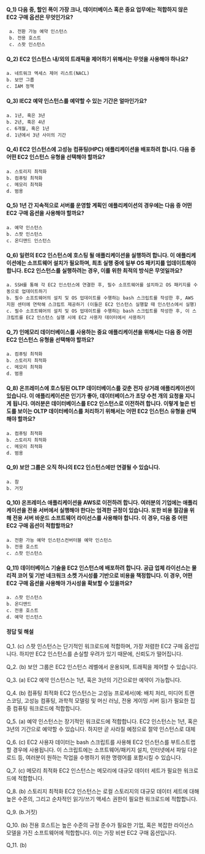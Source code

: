 #### Q_1) 다음 중, 할인 폭이 가장 크나, 데이터베이스 혹은 중요 업무에는 적합하지 않은 EC2 구매 옵션은 무엇인가요? ####
	 a. 전환 가능 예약 인스턴스
     b. 전용 호스트
     c. 스팟 인스턴스
   

#### Q_2) EC2 인스턴스 내/외의 트래픽을 제어하기 위해서는 무엇을 사용해야 하나요? ####
	a. 네트워크 엑세스 제어 리스트(NACL)
    b. 보안 그룹
    c. IAM 정책
 
    
#### Q_3) IEC2 예약 인스턴스를 예약할 수 있는 기간은 얼마인가요? ####
	a. 1년, 혹은 3년
    b. 2년, 혹은 4년
    c. 6개월, 혹은 1년
    d. 1년에서 3년 사이의 기간
    
#### Q_4) EC2 인스턴스에 고성능 컴퓨팅(HPC) 애플리케이션을 배포하려 합니다. 다음 중 어떤 EC2 인스턴스 유형을 선택해야 할까요? ####
	a. 스토리지 최적화
    b. 컴퓨팅 최적화
    c. 메모리 최적화    
    d. 범용

#### Q_5) 1년 간 지속적으로 서버를 운영할 계획인 애플리케이션의 경우에는 다음 중 어떤 EC2 구매 옵션을 사용해야 할까요? ####
	a. 예약 인스턴스
    b. 스팟 인스턴스
    c. 온디맨드 인스턴스


#### Q_6) 일련의 EC2 인스턴스에 호스팅 될 애플리케이션을 실행하려 합니다. 이 애플리케이션에는 소프트웨어 설치가 필요하며, 최초 실행 중에 일부 OS 패키지를 업데이트해야 합니다. EC2 인스턴스를 실행하려는 경우, 이를 위한 최적의 방식은 무엇일까요? ####
	a. SSH를 통해 각 EC2 인스턴스에 연결한 후, 필수 소프트웨어를 설치하고 OS 패키지를 수동으로 업데이트하기
    b. 필수 소프트웨어의 설치 및 OS 업데이트를 수행하는 bash 스크립트를 작성한 후, AWS 지원 센터에 연락해 스크립트 제공하기 (이들은 EC2 인스턴스 실행할 때 인스턴스에서 실행)
    c. 필수 소프트웨어의 설치 및 OS 업데이트를 수행하는 bash 스크립트를 작성한 후, 이 스크립트를 EC2 인스턴스 실행 시에 EC2 사용자 데이터에서 사용하기
    

#### Q_7) 인메모리 데이터베이스를 사용하는 중요 애플리케이션을 위해서는 다음 중 어떤 EC2 인스턴스 유형을 선택해야 할까요? ####
	a. 컴퓨팅 최적화
    b. 스토리지 최적화
    c. 메모리 최적화
    d. 범용


#### Q_8) 온프레미스에 호스팅된 OLTP 데이터베이스를 갖춘 전자 상거래 애플리케이션이 있습니다. 이 애플리케이션은 인기가 좋아, 데이터베이스가 초당 수천 개의 요청을 지니게 됩니다. 여러분은 데이터베이스를 EC2 인스턴스로 이전하려 합니다. 이렇게 높은 빈도를 보이는 OLTP 데이터베이스를 처리하기 위해서는 어떤 EC2 인스턴스 유형을 선택해야 할까요? ####
	a. 컴퓨팅 최적화
    b. 스토리지 최적화
    c. 메모리 최적화
    d. 범용

#### Q_9) 보안 그룹은 오직 하나의 EC2 인스턴스에만 연결될 수 있습니다. ####
	a. 참
    b. 거짓
    
 #### Q_10) 온프레미스 애플리케이션을 AWS로 이전하려 합니다. 여러분의 기업에는 애플리케이션을 전용 서버에서 실행해야 한다는 엄격한 규정이 있습니다. 또한 비용 절감을 위해 전용 서버 바운드 소프트웨어 라이선스를 사용해야 합니다. 이 경우, 다음 중 어떤 EC2 구매 옵션이 적합할까요? ####
	a. 전환 가능 예약 인스턴스컨버터블 예약 인스턴스
    b. 전용 호스트
    c. 스팟 인스턴스

#### Q_11) 데이터베이스 기술을 EC2 인스턴스에 배포하려 합니다. 공급 업체 라이선스는 물리적 코어 및 기반 네크워크 소켓 가시성를 기반으로 비용을 책정합니다. 이 경우, 어떤 EC2 구매 옵션을 사용해야 가시성을 확보할 수 있을까요? ####
	a. 스팟 인스턴스
    b. 온디맨드
    c. 전용 호스트
    d. 예약 인스턴스


#### 정답 및 해설 #### 
Q_1. (c)
스팟 인스턴스는 단기적인 워크로드에 적합하며, 가장 저렴한 EC2 구매 옵션입니다. 하지만 EC2 인스턴스를 손실할 우려가 있기 때문에, 신뢰도가 떨어집니다.

Q_2. (b)
보안 그룹은 EC2 인스턴스 레벨에서 운용되며, 트래픽을 제어할 수 있습니다.

Q_3. (a)
EC2 예약 인스턴스는 1년, 혹은 3년의 기간으로만 예약이 가능합니다.

Q_4. (b)
컴퓨팅 최적화 EC2 인스턴스는 고성능 프로세서(예: 배치 처리, 미디어 트랜스코딩, 고성능 컴퓨팅, 과학적 모델링 및 머신 러닝, 전용 게이밍 서버 등)가 필요한 집중 컴퓨팅 워크로드에 적합합니다.

Q_5. (a)
예약 인스턴스는 장기적인 워크로드에 적합합니다. EC2 인스턴스는 1년, 혹은 3년의 기간으로 예약할 수 있습니다. 하지만 곧 사라질 예정으로 절약 인스턴스로 대체

Q_6. (c)
EC2 사용자 데이터는 bash 스크립트를 사용해 EC2 인스턴스를 부트스트랩 할 경우에 사용됩니다. 이 스크립트에는 소프트웨어/패키지 설치, 인터넷에서 파일 다운로드 등, 여러분이 원하는 작업을 수행하기 위한 명령어를 포함시킬 수 있습니다.

Q_7. (c)
메모리 최적화 EC2 인스턴스는 메모리에 대규모 데이터 세트가 필요한 워크로드에 적합합니다.

Q_8. (b)
스토리지 최적화 EC2 인스턴스는 로컬 스토리지의 대규모 데이터 세트에 대해 높은 수준의, 그리고 순차적인 읽기/쓰기 액세스 권한이 필요한 워크로드에 적합합니다.

Q_9. (b.거짓)

Q_10. (b)
전용 호스트는 높은 수준의 규정 준수가 필요한 기업, 혹은 복잡한 라이선스 모델을 가진 소프트웨어에 적합합니다. 이는 가장 비싼 EC2 구매 옵션입니다.

Q_11. (b)
